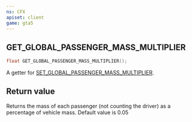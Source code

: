```yaml
---
ns: CFX
apiset: client
game: gta5
---
```

## GET_GLOBAL_PASSENGER_MASS_MULTIPLIER

```c
float GET_GLOBAL_PASSENGER_MASS_MULTIPLIER();
```

A getter for [SET_GLOBAL_PASSENGER_MASS_MULTIPLIER](#_0x3422291C).

## Return value
Returns the mass of each passenger (not counting the driver) as a percentage of vehicle mass. Default value is 0.05